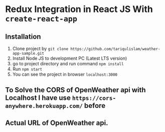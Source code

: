 # Redux Integration in React JS With `create-react-app`

## Installation

1. Clone project by `git clone https://github.com/tariqulislam/weather-app-sample.git`
2. Install Node JS to development PC (Latest LTS version)
3. go to project directory and run command `npm install`
4. Run `npm start`
5. You can see the project in browser `localhost:3000`

## To Solve the CORS of OpenWeather api with Localhost I have use `https://cors-anywhere.herokuapp.com/` before
## Actual URL of OpenWeather api.





